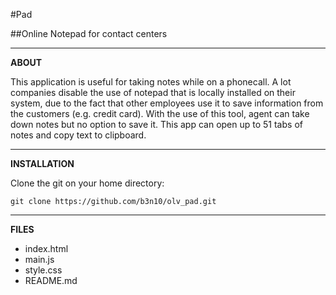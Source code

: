 #Pad

##Online Notepad for contact centers

---

**ABOUT**

This application is useful for taking notes while on a phonecall. A lot companies disable the use of notepad that is locally installed on their system, due to the fact that other employees use it to save information from the customers (e.g. credit card). With the use of this tool, agent can take down notes but no option to save it. This app can open up to 51 tabs of notes and copy text to clipboard.

---

**INSTALLATION**

Clone the git on your home directory:
```
git clone https://github.com/b3n10/olv_pad.git
```

---

**FILES**

* index.html
* main.js
* style.css
* README.md


